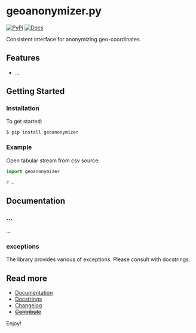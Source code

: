 # geoanonymizer.py

[![PyPi](https://img.shields.io/pypi/v/geoanonymizer.svg)](https://pypi.python.org/pypi/geoanonymizer)
[![Docs](https://readthedocs.org/projects/geoanonymizerpy/badge/?version=latest)](http://geoanonymizerpy.readthedocs.io/en/latest/?badge=latest)

Consistent interface for anonymizing geo-coordinates.

## Features

- …

## Getting Started

### Installation

To get started:

```
$ pip install geoanonymizer
```

### Example

Open tabular stream from csv source:

```python
import geoanonymizer

# …

```

## Documentation

### …

…

### exceptions

The library provides various of exceptions. Please consult with docstrings.

## Read more

- [Documentation](http://geoanonymizerpy.readthedocs.io/en/latest/?badge=latest)
- [Docstrings](https://github.com/sjorek/geoanonymizer.py/tree/master/geoanonymizer)
- [Changelog](https://github.com/sjorek/geoanonymizer.py/commits/master)
- ~~[Contribute](CONTRIBUTING.md)~~

Enjoy!
